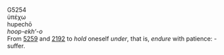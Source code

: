 G5254  
ὑπέχω  
hupechō  
*hoop-ekh‘-o*  
From [5259](g5259) and [2192](g2192) to *hold* oneself *under*, that is,
*endure* with patience: - suffer.  
